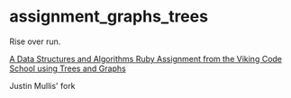 # assignment_graphs_trees
Rise over run.

[A Data Structures and Algorithms Ruby Assignment from the Viking Code School using Trees and Graphs](http://www.vikingcodeschool.com)

Justin Mullis' fork
